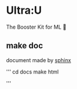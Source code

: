 # Ultra:U
The Booster Kit for ML 💉


## make doc
document made by [sphinx](https://github.com/sphinx-doc/sphinx)

'''
cd docs
make html

'''
